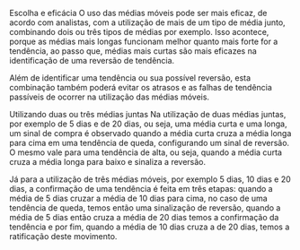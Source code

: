 Escolha e eficácia
O uso das médias móveis pode ser mais eficaz, de acordo com analistas, com a utilização de mais de um tipo de média junto, combinando dois ou três tipos de médias por exemplo. Isso acontece, porque as médias mais longas funcionam melhor quanto mais forte for a tendência, ao passo que, médias mais curtas são mais eficazes na identificação de uma reversão de tendência.

Além de identificar uma tendência ou sua possível reversão, esta combinação também poderá evitar os atrasos e as falhas de tendência passíveis de ocorrer na utilização das médias móveis.

Utilizando duas ou três médias juntas
Na utilização de duas médias juntas, por exemplo de 5 dias e de 20 dias, ou seja, uma média curta e uma longa, um sinal de compra é observado quando a média curta cruza a média longa para cima em uma tendência de queda, configurando um sinal de reversão. O mesmo vale para uma tendência de alta, ou seja, quando a média curta cruza a média longa para baixo e sinaliza a reversão.

Já para a utilização de três médias móveis, por exemplo 5 dias, 10 dias e 20 dias, a confirmação de uma tendência é feita em três etapas: quando a média de 5 dias cruzar a média de 10 dias para cima, no caso de uma tendência de queda, temos então uma sinalização de reversão, quando a média de 5 dias então cruza a média de 20 dias temos a confirmação da tendência e por fim, quando a média de 10 dias cruza a de 20 dias, temos a ratificação deste movimento.
